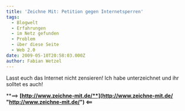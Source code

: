 ```yaml
---
title: 'Zeichne Mit: Petition gegen Internetsperren'
tags:
  - Blogwelt
  - Erfahrungen
  - im Netz gefunden
  - Problem
  - über diese Seite
  - Web 2.0
date: 2009-05-10T20:58:03.000Z
author: Fabian Wetzel
---
```


Lasst euch das Internet nicht zensieren! Ich habe unterzeichnet und ihr solltet es auch! 

**==&gt; **[**http://www.zeichne-mit.de/**](http://www.zeichne-mit.de/ "http://www.zeichne-mit.de/")** &lt;==**



